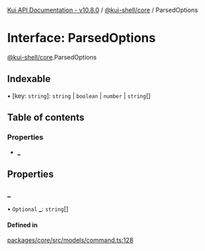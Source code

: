 [Kui API Documentation - v10.8.0](../README.md) / [@kui-shell/core](../modules/kui_shell_core.md) / ParsedOptions

# Interface: ParsedOptions

[@kui-shell/core](../modules/kui_shell_core.md).ParsedOptions

## Indexable

▪ [key: `string`]: `string` \| `boolean` \| `number` \| `string`[]

## Table of contents

### Properties

- [\_](kui_shell_core.ParsedOptions.md#_)

## Properties

### \_

• `Optional` **\_**: `string`[]

#### Defined in

[packages/core/src/models/command.ts:128](https://github.com/kubernetes-sigs/kui/blob/kui/packages/core/src/models/command.ts#L128)
